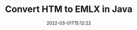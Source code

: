 ---
############################# Static ############################
layout: "auto-gen-conversion"
date: 2022-03-01T15:12:22
draft: false
otherformats: bmp doc docm docx dot dotm dotx epub gif ico jpeg jpg md odt ott pdf png psd rtf tex tif tiff txt xps
breadcrumb: HTM to EMLX in Java

############################# Head ############################
head_title: "HTM to EMLX Converter in Java"
head_description: "Convert HTM to EMLX in Java using a few lines of code. Use the GroupDocs Document Conversion API to convert over 160 file formats."

############################# Header ############################
title: "Convert HTM to EMLX in Java"
description: "HTM to EMLX conversion with a few lines of Java code"
bg_image: "https://cms.admin.containerize.com/templates/aspose/App_Themes/V3/images/bg/header1.png"
bg_overlay: false
button:
    enable: true

############################# SubMenu ############################
submenu:
    enable: true

    left:
        img_alt: "GroupDocs.Conversion for Java"
        image: "https://cms.admin.containerize.com/templates/groupdocs/images/product-logos/90x90-noborder/groupdocs-conversion-java.png"
        product: "GroupDocs.Conversion"
        platform: "Java"



############################# About ############################
about:
    enable: true
    title: "About GroupDocs.Conversion for Java API"
    content: |
        [GroupDocs.Conversion for Java](https://products.groupdocs.com/conversion/java/) can be used to convert Microsoft Word, Excel, PowerPoint, PDF, Visio and other formats. GroupDocs.Conversion is a standalone API that is suitable for back-end and internal systems where high performance is required. It does not depend on any software such as Microsoft or Open Office.
    

overview:
    enable: true
    content: |
        Convert your HTM files to EMLX in Java easily. You can use just a couple of Java code lines in any platform of your choice like - Windows, Linux, macOS.
        You can try HTM to EMLX conversion for free and evaluate conversion results quality.  Along with simple file conversion scenarios you can try more advanced options for loading source HTM file and for saving output EMLX result. 
        
        For example, for the source HTM file you may use the following load options:

        * auto-detect file format;
        * specify password for protected files (if file format supports it);
        * replace missing fonts to preserve document appearance.
        
        There are also advanced convert options for the EMLX file:

        * convert specific document page or page range;
        * add a watermark to the converted EMLX file and many more.

        Once conversion is completed you can save your EMLX file to the local file path or any third-party storage like FTP, Amazon S3, Google Drive, Dropbox etc. Please note - to convert HTM to EMLX there is no need for any additional software installed - like MS Office, Open Office, Adobe Acrobat Reader etc.


############################# Steps ############################
steps:
    enable: true
    title_left: "Steps to convert HTM to EMLX in Java"
    content_left: |
        [GroupDocs.Conversion for Java](https://products.groupdocs.com/conversion/java/) makes it easy for developers to convert a HTM file to EMLX with a few lines of code.
        
        * Create an instance of the Converter class and provide the file HTM with the full path
        * Create and set ConvertOptions for EMLX type.
        * Call the Converter.Convert method and pass the full path and format (EMLX) as a parameter

    title_right: "System Requirements"
    content_right: |
        Basic conversion with GroupDocs.Conversion for Java can be done in just a few simple steps. Our APIs are supported on all major platforms and operating systems. Before executing the code below, make sure you have the following prerequisites installed on your system.

        * Operating systems: Microsoft Windows, Linux, MacOS
        * Development environments: NetBeans, Intellij IDEA, Eclipse, etc.
        * Java runtime: J2SE 6.0 and above
        * Get the latest GroupDocs.Conversion for Java from [Maven](https://repository.groupdocs.com/webapp/#/artifacts/browse/tree/General/repo/com/groupdocs/groupdocs-conversion)
         
    code: |
        ```java    
        // Load source file HTM for conversion
        Converter converter = new Converter("input.htm");
        // Prepare conversion options for target format EMLX
        ConvertOptions convertOptions = new FileType().fromExtension("emlx").getConvertOptions();
        // Convert to EMLX format
        converter.convert("output.emlx", convertOptions);
        ```

demos:
    enable: true
    title: "HTM to EMLX Live Demo"
    content: |
       Convert HTM to EMLX now by visiting the [GroupDocs.Conversion App](https://products.groupdocs.app/conversion/family) website. Online demo has the following advantages
          

more_formats:
    enable: true
    title: "Other supported HTM conversions in Java"
    content: "You can also convert HTM to many other file formats. Please see the list below."
       
       
back_to_top:
    enable: true
---